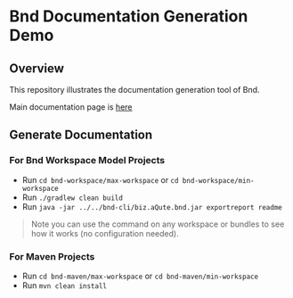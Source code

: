 # Bnd Documentation Generation Demo

## Overview

This repository illustrates the documentation generation tool of Bnd. 

Main documentation page is [here](https://bnd.bndtools.org/chapters/395-generating-documentation.html)

## Generate Documentation

### For Bnd Workspace Model Projects

* Run `cd bnd-workspace/max-workspace` or `cd bnd-workspace/min-workspace`
* Run `./gradlew clean build`
* Run `java -jar ../../bnd-cli/biz.aQute.bnd.jar exportreport readme`

> Note you can use the command on any workspace or bundles to see how it works (no configuration needed).

### For Maven Projects

* Run `cd bnd-maven/max-workspace` or `cd bnd-maven/min-workspace`
* Run `mvn clean install`
